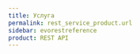 ```yaml
---
title: Услуга
permalink: rest_service_product.url
sidebar: evorestreference
product: REST API
---
```

